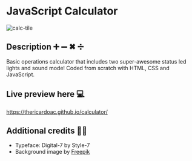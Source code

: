 # JavaScript Calculator
![calc-tile](https://user-images.githubusercontent.com/112439514/215012073-0f07b643-50ee-460c-a6b2-9c466586b7c6.jpg)

## Description ➕ ➖ ✖ ➗
Basic operations calculator that includes two super-awesome status led lights and sound mode! Coded from scratch with HTML, CSS and JavaScript.

## Live preview here 💻
https://thericardoac.github.io/calculator/

## Additional credits 🤝🏻
- Typeface: Digital-7 by Style-7
- Background image by [Freepik](https://www.freepik.com/free-vector/math-chalkboard-background_4536489.htm#query=mathematics&position=15&from_view=search&track=sph)
